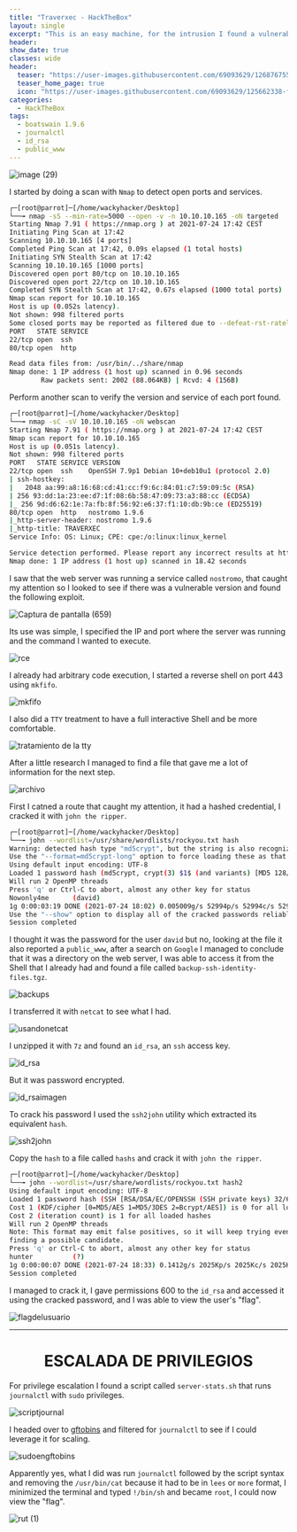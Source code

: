 ```yaml
---
title: "Traverxec - HackTheBox"
layout: single
excerpt: "This is an easy machine, for the intrusion I found a vulnerable version of a service that was running on the machine, called nostromo, I used a GitHub exploit for that version and gained arbitrary code execution, for the privilege escalation I took advantage of a utility that I could run as the root user, I had to minimize the terminal to bypass it."
header:
show_date: true
classes: wide
header:
  teaser: "https://user-images.githubusercontent.com/69093629/126876755-6309d046-4662-44f8-b4ba-8c74e6bd84ee.png"
  teaser_home_page: true
  icon: "https://user-images.githubusercontent.com/69093629/125662338-fd8b3b19-3a48-4fb0-b07c-86c047265082.png"
categories:
  - HackTheBox
tags:
  - boatswain 1.9.6
  - journalctl 
  - id_rsa
  - public_www
---
```


![image (29)](https://user-images.githubusercontent.com/69093629/126876755-6309d046-4662-44f8-b4ba-8c74e6bd84ee.png)

I started by doing a scan with `Nmap` to detect open ports and services.

```bash 
┌─[root@parrot]─[/home/wackyhacker/Desktop]
└──╼ nmap -sS --min-rate=5000 --open -v -n 10.10.10.165 -oN targeted
Starting Nmap 7.91 ( https://nmap.org ) at 2021-07-24 17:42 CEST
Initiating Ping Scan at 17:42
Scanning 10.10.10.165 [4 ports]
Completed Ping Scan at 17:42, 0.09s elapsed (1 total hosts)
Initiating SYN Stealth Scan at 17:42
Scanning 10.10.10.165 [1000 ports]
Discovered open port 80/tcp on 10.10.10.165
Discovered open port 22/tcp on 10.10.10.165
Completed SYN Stealth Scan at 17:42, 0.67s elapsed (1000 total ports)
Nmap scan report for 10.10.10.165
Host is up (0.052s latency).
Not shown: 998 filtered ports
Some closed ports may be reported as filtered due to --defeat-rst-ratelimit
PORT   STATE SERVICE
22/tcp open  ssh
80/tcp open  http

Read data files from: /usr/bin/../share/nmap
Nmap done: 1 IP address (1 host up) scanned in 0.96 seconds
       	Raw packets sent: 2002 (88.064KB) | Rcvd: 4 (156B)
```

Perform another scan to verify the version and service of each port found.

```bash
┌─[root@parrot]─[/home/wackyhacker/Desktop]
└──╼ nmap -sC -sV 10.10.10.165 -oN webscan                     	 
Starting Nmap 7.91 ( https://nmap.org ) at 2021-07-24 17:42 CEST
Nmap scan report for 10.10.10.165
Host is up (0.051s latency).
Not shown: 998 filtered ports
PORT   STATE SERVICE VERSION
22/tcp open  ssh 	OpenSSH 7.9p1 Debian 10+deb10u1 (protocol 2.0)
| ssh-hostkey:
|   2048 aa:99:a8:16:68:cd:41:cc:f9:6c:84:01:c7:59:09:5c (RSA)
| 256 93:dd:1a:23:ee:d7:1f:08:6b:58:47:09:73:a3:88:cc (ECDSA)
|_ 256 9d:d6:62:1e:7a:fb:8f:56:92:e6:37:f1:10:db:9b:ce (ED25519)
80/tcp open  http	nostromo 1.9.6
|_http-server-header: nostromo 1.9.6
|_http-title: TRAVERXEC
Service Info: OS: Linux; CPE: cpe:/o:linux:linux_kernel

Service detection performed. Please report any incorrect results at https://nmap.org/submit/ .
Nmap done: 1 IP address (1 host up) scanned in 18.42 seconds
```

I saw that the web server was running a service called `nostromo`, that caught my attention so I looked to see if there was a vulnerable version and found the following exploit.

![Captura de pantalla (659)](https://user-images.githubusercontent.com/69093629/126877395-67a38c00-0e95-44ca-8aea-3c5ae5e33910.png)

Its use was simple, I specified the IP and port where the server was running and the command I wanted to execute.

![rce](https://user-images.githubusercontent.com/69093629/126877425-672ccd58-f4e1-4a0d-a530-4eb42dc8d553.png)

I already had arbitrary code execution, I started a reverse shell on port 443 using `mkfifo`.

![mkfifo](https://user-images.githubusercontent.com/69093629/126877472-1b4ea9dd-c8f0-4423-803c-34cc5914e72a.png)

I also did a `TTY` treatment to have a full interactive Shell and be more comfortable.

![tratamiento de la tty](https://user-images.githubusercontent.com/69093629/126877763-ab10f4a5-d16c-4a53-af02-9c784d9e4ef3.png)

After a little research I managed to find a file that gave me a lot of information for the next step.

![archivo](https://user-images.githubusercontent.com/69093629/126877546-9d3cd5b1-8414-4708-b87c-6bad7cba8238.png)

First I catned a route that caught my attention, it had a hashed credential, I cracked it with `john the ripper`.

```bash
┌─[root@parrot]─[/home/wackyhacker/Desktop]
└──╼ john --wordlist=/usr/share/wordlists/rockyou.txt hash
Warning: detected hash type "md5crypt", but the string is also recognized as "md5crypt-long"
Use the "--format=md5crypt-long" option to force loading these as that type instead
Using default input encoding: UTF-8
Loaded 1 password hash (md5crypt, crypt(3) $1$ (and variants) [MD5 128/128 SSE2 4x3])
Will run 2 OpenMP threads
Press 'q' or Ctrl-C to abort, almost any other key for status
Nowonly4me   	(david)
1g 0:00:03:19 DONE (2021-07-24 18:02) 0.005009g/s 52994p/s 52994c/s 52994C/s Noyoudo..November^
Use the "--show" option to display all of the cracked passwords reliably
Session completed
```
 
I thought it was the password for the user `david` but no, looking at the file it also reported a `public_www`, after a search on `Google` I managed to conclude that it was a directory on the web server, I was able to access it from the Shell that I already had and found a file called `backup-ssh-identity-files.tgz`.

![backups](https://user-images.githubusercontent.com/69093629/126877684-859b5c6d-ce93-4a5f-a897-6f245d1d18e5.png)

I transferred it with `netcat` to see what I had.

![usandonetcat](https://user-images.githubusercontent.com/69093629/126877698-e6f127bc-f123-4cf1-bc1f-1c657c0f575d.png)

I unzipped it with `7z` and found an `id_rsa`, an `ssh` access key.

![id_rsa](https://user-images.githubusercontent.com/69093629/126877810-4e2bb17a-6b1e-41e8-a284-74baf5c16b40.png)

But it was password encrypted.

![id_rsaimagen](https://user-images.githubusercontent.com/69093629/126877827-b77756fd-262a-416a-8b0e-b1068a0aeaf4.png)

To crack his password I used the `ssh2john` utility which extracted its equivalent `hash`.

![ssh2john](https://user-images.githubusercontent.com/69093629/126877843-6278676c-ba96-4479-b101-cd4b618f9184.png)

Copy the `hash` to a file called `hashs` and crack it with `john the ripper`.

```bash
┌─[root@parrot]─[/home/wackyhacker/Desktop]
└──╼ john --wordlist=/usr/share/wordlists/rockyou.txt hash2                         	1 ⨯
Using default input encoding: UTF-8
Loaded 1 password hash (SSH [RSA/DSA/EC/OPENSSH (SSH private keys) 32/64])
Cost 1 (KDF/cipher [0=MD5/AES 1=MD5/3DES 2=Bcrypt/AES]) is 0 for all loaded hashes
Cost 2 (iteration count) is 1 for all loaded hashes
Will run 2 OpenMP threads
Note: This format may emit false positives, so it will keep trying even after
finding a possible candidate.
Press 'q' or Ctrl-C to abort, almost any other key for status
hunter       	(?)
1g 0:00:00:07 DONE (2021-07-24 18:33) 0.1412g/s 2025Kp/s 2025Kc/s 2025KC/sa6_123..*7¡Vamos!
Session completed
```

I managed to crack it, I gave permissions 600 to the `id_rsa` and accessed it using the cracked password, and I was able to view the user's "flag".

![flagdelusuario](https://user-images.githubusercontent.com/69093629/126877894-9e3ee2db-8068-4d07-a07c-f70c1a72d844.jpg)

<hr>
<h1 align="center"><b>ESCALADA DE PRIVILEGIOS</b></h1>

For privilege escalation I found a script called `server-stats.sh` that runs `journalctl` with `sudo` privileges.

![scriptjournal](https://user-images.githubusercontent.com/69093629/126877934-04d8043d-2028-4b83-be0c-65cdc24ae5f8.png)

I headed over to [gftobins](https://gftobins.github.io) and filtered for `journalctl` to see if I could leverage it for scaling.

![sudoengftobins](https://user-images.githubusercontent.com/69093629/126877969-0b373f52-acae-485f-9e13-c69095c274b1.png)

Apparently yes, what I did was run `journalctl` followed by the script syntax and removing the `/usr/bin/cat` because it had to be in `lees` or `more` format, I minimized the terminal and typed `!/bin/sh` and became `root`, I could now view the "flag".

![rut (1)](https://user-images.githubusercontent.com/69093629/126878038-5de15da2-952c-48d8-86ec-b95c5554b370.jpg)














